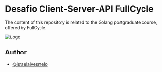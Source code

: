 # Desafio Client-Server-API FullCycle
The content of this repository is related to the Golang postgraduate course, offered by FullCycle.




![Logo](https://media.dev.to/cdn-cgi/image/width=1000,height=420,fit=cover,gravity=auto,format=auto/https%3A%2F%2Fdev-to-uploads.s3.amazonaws.com%2Fuploads%2Farticles%2Fblhm05xt6f4d4eheg8m0.png)


## Author

- [@israelalvesmelo](https://github.com/israelalvesmelo)
